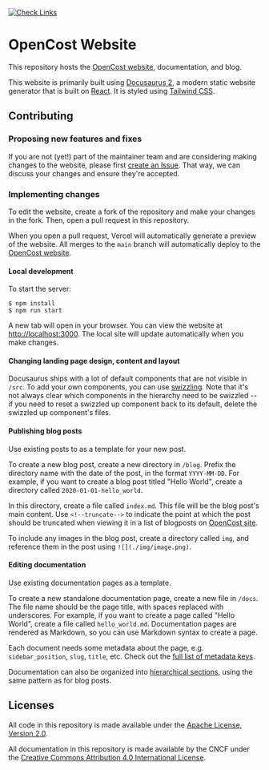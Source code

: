 [![Check Links](https://github.com/org/repo/actions/workflows/links.yml/badge.svg)](https://github.com/org/repo/actions/workflows/links.yml)

# OpenCost Website

This repository hosts the [OpenCost website](https://opencost.io), documentation, and blog.

This website is primarily built using [Docusaurus 2](https://docusaurus.io/), a modern static website generator that is built on [React](https://reactjs.org/). It is styled using [Tailwind CSS](https://tailwindcss.com/).

## Contributing

### Proposing new features and fixes

If you are not (yet!) part of the maintainer team and are considering making changes to the website, please first [create an Issue](https://github.com/opencost/opencost/issues). That way, we can discuss your changes and ensure they're accepted.

### Implementing changes

To edit the website, create a fork of the repository and make your changes in the fork. Then, open a pull request in this repository.

When you open a pull request, Vercel will automatically generate a preview of the website. All merges to the `main` branch will automatically deploy to the [OpenCost website](https://opencost.io).

#### Local development

To start the server:

```
$ npm install
$ npm run start
```

A new tab will open in your browser. You can view the website at [http://localhost:3000](http://localhost:3000). The local site will update automatically when you make changes.

#### Changing landing page design, content and layout

Docusaurus ships with a lot of default components that are not visible in `/src`. To add your own components, you can use [swizzling](https://docusaurus.io/docs/swizzling). Note that it's not always clear which components in the hierarchy need to be swizzled -- if you need to reset a swizzled up component back to its default, delete the swizzled up component's files.

#### Publishing blog posts

Use existing posts to as a template for your new post.

To create a new blog post, create a new directory in `/blog`. Prefix the directory name with the date of the post, in the format `YYYY-MM-DD`. For example, if you want to create a blog post titled "Hello World", create a directory called `2020-01-01-hello_world`.

In this directory, create a file called `index.md`. This file will be the blog post's main content. Use `<!--truncate-->` to indicate the point at which the post should be truncated when viewing it in a list of blogposts on [OpenCost site](https://opencost.io/blog).

To include any images in the blog post, create a directory called `img`, and reference them in the post using `![](./img/image.png)`.

#### Editing documentation

Use existing documentation pages as a template.

To create a new standalone documentation page, create a new file in `/docs`. The file name should be the page title, with spaces replaced with underscores. For example, if you want to create a page called "Hello World", create a file called `hello_world.md`. Documentation pages are rendered as Markdown, so you can use Markdown syntax to create a page.

Each document needs some metadata about the page, e.g. `sidebar_position`, `slug`, `title`, etc. Check out the [full list of metadata keys](https://docusaurus.io/docs/api/plugins/@docusaurus/plugin-content-docs).

Documentation can also be organized into [hierarchical sections](https://docusaurus.io/docs/docs-introduction), using the same pattern as for blog posts.

## Licenses

All code in this repository is made available under the [Apache License, Version 2.0](https://www.apache.org/licenses/LICENSE-2.0).

All documentation in this repository is made available by the CNCF under the [Creative Commons Attribution 4.0 International License](https://creativecommons.org/licenses/by/4.0/).
